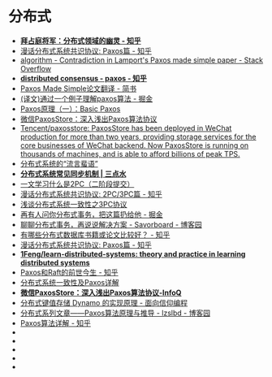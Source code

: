 # 分布式

  
*   [**拜占庭将军：分布式领域的幽灵 - 知乎**](https://zhuanlan.zhihu.com/p/65800882)
*   [漫话分布式系统共识协议: Paxos篇 - 知乎](https://zhuanlan.zhihu.com/p/35737689)
*   [algorithm - Contradiction in Lamport's Paxos made simple paper - Stack Overflow](https://stackoverflow.com/questions/29880949/contradiction-in-lamports-paxos-made-simple-paper)
*   [**distributed consensus - paxos - 知乎**](https://zhuanlan.zhihu.com/p/39814265)
*   [Paxos Made Simple论文翻译 - 简书](https://www.jianshu.com/p/6d01a8d2df9f)
*   [(译文)通过一个例子理解paxos算法 - 掘金](https://juejin.im/post/5d159590f265da1b86089a89)
*   [Paxos原理（一）：Basic Paxos](https://juejin.im/post/58285877d203090054f6126a)
*   [微信PaxosStore：深入浅出Paxos算法协议](https://www.infoq.cn/article/wechat-paxosstore-paxos-algorithm-protocol)
*   [Tencent/paxosstore: PaxosStore has been deployed in WeChat production for more than two years, providing storage services for the core businesses of WeChat backend. Now PaxosStore is running on thousands of machines, and is able to afford billions of peak TPS.](https://github.com/Tencent/paxosstore)
*   [分布式系统的“流言蜚语”](https://mp.weixin.qq.com/s/ZbwEiBJZ0XusB5NSJDbLHw)
*   [**分布式系统常见同步机制 | 三点水**](https://lotabout.me/2019/Data-Synchronization-in-Distributed-System/)
*   [一文学习什么是2PC（二阶段提交）](https://mp.weixin.qq.com/s?__biz=MzI4Njg5MDA5NA==&mid=2247485625&idx=1&sn=4e9557b6e73b2850d446659584905a97&chksm=ebd749b8dca0c0aeb9638b12a476106cf51ce3770fbeaa4e2c7edae03ac7ebdb2f64b8a4084a&mpshare=1&scene=23&srcid=&sharer_sharetime=1567682549323&sharer_shareid=19fe229c09c2cd2c6445c2856dcf3d6d#rd)
*   [漫话分布式系统共识协议: 2PC/3PC篇 - 知乎](https://zhuanlan.zhihu.com/p/35298019)
*   [浅谈分布式系统一致性之3PC协议](https://mp.weixin.qq.com/s?__biz=MzI1MzYzMTI2Ng==&mid=2247484725&idx=1&sn=606c0acebb07a1af8b7d6a5b1c1c2de2&utm_source=tuicool&utm_medium=referral)
*   [再有人问你分布式事务，把这篇扔给他 - 掘金](https://juejin.im/post/5b5a0bf9f265da0f6523913b)
*   [聊聊分布式事务，再说说解决方案 - Savorboard - 博客园](https://www.cnblogs.com/savorboard/p/distributed-system-transaction-consistency.html)
*   [有哪些分布式数据库书籍或论文比较好？ - 知乎](https://www.zhihu.com/question/37647788)
*   [漫话分布式系统共识协议: Paxos篇 - 知乎](https://zhuanlan.zhihu.com/p/35737689)
*   [**1Feng/learn-distributed-systems: theory and practice in learning distributed systems**](https://github.com/1Feng/learn-distributed-systems)
*   [Paxos和Raft的前世今生 - 知乎](https://zhuanlan.zhihu.com/p/46531628)
*   [分布式系统一致性及Paxos详解](https://blog.yangx.site/2018/08/05/paxos/)
*   [**微信PaxosStore：深入浅出Paxos算法协议-InfoQ**](https://www.infoq.cn/article/wechat-paxosstore-paxos-algorithm-protocol/)
*   [分布式键值存储 Dynamo 的实现原理 - 面向信仰编程](https://draveness.me/dynamo/)
*   [分布式系列文章——Paxos算法原理与推导 - lzslbd - 博客园](https://www.cnblogs.com/linbingdong/p/6253479.html)
*   [Paxos算法详解 - 知乎](https://zhuanlan.zhihu.com/p/31780743)
*   []()
*   []()
*   []()
*   []()
*   []()

